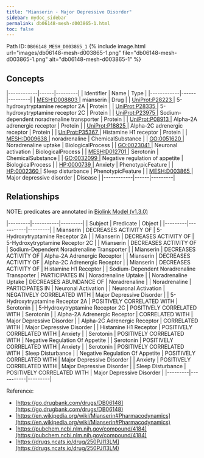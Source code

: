 ```yaml
---
title: "Mianserin - Major Depressive Disorder"
sidebar: mydoc_sidebar
permalink: db06148-mesh-d003865-1.html
toc: false 
---
```



Path ID: `DB06148_MESH_D003865_1`
{% include image.html url="images/db06148-mesh-d003865-1.png" file="db06148-mesh-d003865-1.png" alt="db06148-mesh-d003865-1" %}

## Concepts

|------------|------|---------|
| Identifier | Name | Type    |
|------------|------|---------|
| <a href="https://identifiers.org/MESH:D008803">MESH:D008803 </a> | mianserin | Drug |
| <a href="https://identifiers.org/UniProt:P28223">UniProt:P28223 </a> | 5-hydroxytryptamine receptor 2A | Protein |
| <a href="https://identifiers.org/UniProt:P28335">UniProt:P28335 </a> | 5-hydroxytryptamine receptor 2C | Protein |
| <a href="https://identifiers.org/UniProt:P23975">UniProt:P23975 </a> | Sodium-dependent noradrenaline transporter | Protein |
| <a href="https://identifiers.org/UniProt:P08913">UniProt:P08913 </a> | Alpha-2A adrenergic receptor | Protein |
| <a href="https://identifiers.org/UniProt:P18825">UniProt:P18825 </a> | Alpha-2C adrenergic receptor | Protein |
| <a href="https://identifiers.org/UniProt:P35367">UniProt:P35367 </a> | Histamine H1 receptor | Protein |
| <a href="https://identifiers.org/MESH:D009638">MESH:D009638 </a> | noradrenaline | ChemicalSubstance |
| <a href="https://identifiers.org/GO:0051620">GO:0051620 </a> | Noradrenaline uptake | BiologicalProcess |
| <a href="https://identifiers.org/GO:0023041">GO:0023041 </a> | Neuronal activation | BiologicalProcess |
| <a href="https://identifiers.org/MESH:D012701">MESH:D012701 </a> | Serotonin | ChemicalSubstance |
| <a href="https://identifiers.org/GO:0032099">GO:0032099 </a> | Negative regulation of appetite | BiologicalProcess |
| <a href="https://identifiers.org/HP:0000739">HP:0000739 </a> | Anxiety | PhenotypicFeature |
| <a href="https://identifiers.org/HP:0002360">HP:0002360 </a> | Sleep disturbance | PhenotypicFeature |
| <a href="https://identifiers.org/MESH:D003865">MESH:D003865 </a> | Major depressive disorder | Disease |
|------------|------|---------|

## Relationships


NOTE: predicates are annotated in <a href="https://github.com/biolink/biolink-model/releases/tag/v1.3.0">Biolink Model (v1.3.0)</a>

|---------|-----------|---------|
| Subject | Predicate | Object  |
|---------|-----------|---------|
| Mianserin | DECREASES ACTIVITY OF | 5-Hydroxytryptamine Receptor 2A |
| Mianserin | DECREASES ACTIVITY OF | 5-Hydroxytryptamine Receptor 2C |
| Mianserin | DECREASES ACTIVITY OF | Sodium-Dependent Noradrenaline Transporter |
| Mianserin | DECREASES ACTIVITY OF | Alpha-2A Adrenergic Receptor |
| Mianserin | DECREASES ACTIVITY OF | Alpha-2C Adrenergic Receptor |
| Mianserin | DECREASES ACTIVITY OF | Histamine H1 Receptor |
| Sodium-Dependent Noradrenaline Transporter | PARTICIPATES IN | Noradrenaline Uptake |
| Noradrenaline Uptake | DECREASES ABUNDANCE OF | Noradrenaline |
| Noradrenaline | PARTICIPATES IN | Neuronal Activation |
| Neuronal Activation | NEGATIVELY CORRELATED WITH | Major Depressive Disorder |
| 5-Hydroxytryptamine Receptor 2A | POSITIVELY CORRELATED WITH | Serotonin |
| 5-Hydroxytryptamine Receptor 2C | POSITIVELY CORRELATED WITH | Serotonin |
| Alpha-2A Adrenergic Receptor | CORRELATED WITH | Major Depressive Disorder |
| Alpha-2C Adrenergic Receptor | CORRELATED WITH | Major Depressive Disorder |
| Histamine H1 Receptor | POSITIVELY CORRELATED WITH | Anxiety |
| Serotonin | POSITIVELY CORRELATED WITH | Negative Regulation Of Appetite |
| Serotonin | POSITIVELY CORRELATED WITH | Anxiety |
| Serotonin | POSITIVELY CORRELATED WITH | Sleep Disturbance |
| Negative Regulation Of Appetite | POSITIVELY CORRELATED WITH | Major Depressive Disorder |
| Anxiety | POSITIVELY CORRELATED WITH | Major Depressive Disorder |
| Sleep Disturbance | POSITIVELY CORRELATED WITH | Major Depressive Disorder |
|---------|-----------|---------|

Reference: 
  - [https://go.drugbank.com/drugs/DB06148](https://go.drugbank.com/drugs/DB06148)
  - [https://en.wikipedia.org/wiki/Mianserin#Pharmacodynamics](https://en.wikipedia.org/wiki/Mianserin#Pharmacodynamics)
  - [https://pubchem.ncbi.nlm.nih.gov/compound/4184](https://pubchem.ncbi.nlm.nih.gov/compound/4184)
  - [https://drugs.ncats.io/drug/250PJI13LM](https://drugs.ncats.io/drug/250PJI13LM)
